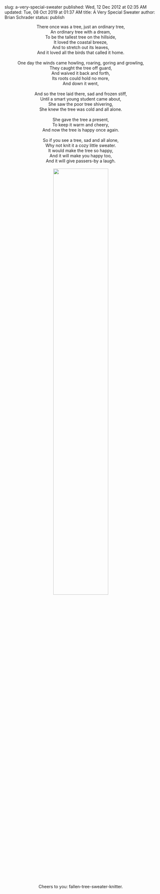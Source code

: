slug: a-very-special-sweater
published: Wed, 12 Dec 2012 at 02:35 AM
updated: Tue, 08 Oct 2019 at 01:37 AM
title: A Very Special Sweater
author: Brian Schrader
status: publish

<center><p>There once was a tree, just an ordinary tree, <br>An ordinary tree with a dream, <br>To be the tallest tree on the hillside, <br>It loved the coastal breeze, <br>And to stretch out its leaves, <br>And it loved all the birds that called it home. <br><br>One day the winds came howling, roaring, goring and growling,<br>They caught the tree off guard, <br>And waived it back and forth, <br>Its roots could hold no more, <br>And down it went,<br><br>And so the tree laid there, sad and frozen stiff, <br>Until a smart young student came about, <br>She saw the poor tree shivering, <br>She knew the tree was cold and all alone. <br><br>She gave the tree a present, <br>To keep it warm and cheery, <br>And now the tree is happy once again. <br><br>So if you see a tree, sad and all alone, <br>Why not knit it a cozy little sweater. <br>It would make the tree so happy, <br>And it will make you happy too, <br>And it will give passers-by a laugh. <br><br><a href="http://images.biteofanapple.com/blog/tree-with-sweater.jpg"><img class="body-image-center" src="http://images.biteofanapple.com/blog/tree-with-sweater.jpg" style="width:60%;"></a><br><br>Cheers to you: fallen-tree-sweater-knitter. </center>
